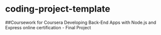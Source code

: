 # coding-project-template

##Coursework for Coursera Developing Back-End Apps with Node.js and Express online certification - Final Project